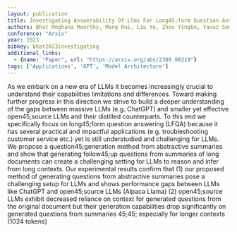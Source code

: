 ```yaml
---
layout: publication
title: Investigating Answerability Of Llms For Long45;form Question Answering
authors: Bhat Meghana Moorthy, Meng Rui, Liu Ye, Zhou Yingbo, Yavuz Semih
conference: "Arxiv"
year: 2023
bibkey: bhat2023investigating
additional_links:
  - {name: "Paper", url: "https://arxiv.org/abs/2309.08210"}
tags: ['Applications', 'GPT', 'Model Architecture']
---
```

As we embark on a new era of LLMs it becomes increasingly crucial to understand their capabilities limitations and differences. Toward making further progress in this direction we strive to build a deeper understanding of the gaps between massive LLMs (e.g. ChatGPT) and smaller yet effective open45;source LLMs and their distilled counterparts. To this end we specifically focus on long45;form question answering (LFQA) because it has several practical and impactful applications (e.g. troubleshooting customer service etc.) yet is still understudied and challenging for LLMs. We propose a question45;generation method from abstractive summaries and show that generating follow45;up questions from summaries of long documents can create a challenging setting for LLMs to reason and infer from long contexts. Our experimental results confirm that (1) our proposed method of generating questions from abstractive summaries pose a challenging setup for LLMs and shows performance gaps between LLMs like ChatGPT and open45;source LLMs (Alpaca Llama) (2) open45;source LLMs exhibit decreased reliance on context for generated questions from the original document but their generation capabilities drop significantly on generated questions from summaries 45;45; especially for longer contexts (1024 tokens)
